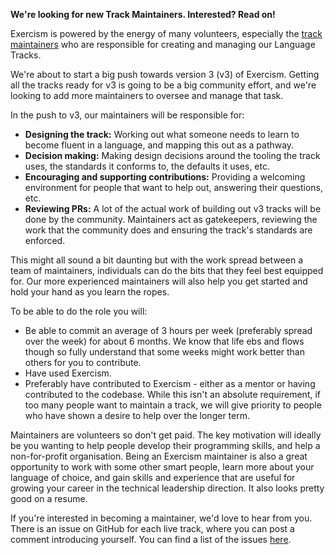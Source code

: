 **We're looking for new Track Maintainers. Interested? Read on!**

Exercism is powered by the energy of many volunteers, especially the [track maintainers](https://exercism.io/team/maintainers) who are responsible for creating and managing our Language Tracks.

We're about to start a big push towards version 3 (v3) of Exercism. Getting all the tracks ready for v3 is going to be a big community effort, and we're looking to add more maintainers to oversee and manage that task.

In the push to v3, our maintainers will be responsible for:
- **Designing the track:** Working out what someone needs to learn to become fluent in a language, and mapping this out as a pathway.
- **Decision making:** Making design decisions around the tooling the track uses, the standards it conforms to, the defaults it uses, etc.
- **Encouraging and supporting contributions:** Providing a welcoming environment for people that want to help out, answering their questions, etc.
- **Reviewing PRs:** A lot of the actual work of building out v3 tracks will be done by the community. Maintainers act as gatekeepers, reviewing the work that the community does and ensuring the track's standards are enforced.

This might all sound a bit daunting but with the work spread between a team of maintainers, individuals can do the bits that they feel best equipped for. Our more experienced maintainers will also help you get started and hold your hand as you learn the ropes. 

To be able to do the role you will:
- Be able to commit an average of 3 hours per week (preferably spread over the week) for about 6 months. We know that life ebs and flows though so fully understand that some weeks might work better than others for you to contribute. 
- Have used Exercism.
- Preferably have contributed to Exercism - either as a mentor or having contributed to the codebase. While this isn't an absolute requirement, if too many people want to maintain a track, we will give priority to people who have shown a desire to help over the longer term.

Maintainers are volunteers so don't get paid. The key motivation will ideally be you wanting to help people develop their programming skills, and help a non-for-profit organisation. Being an Exercism maintainer is also a great opportunity to work with some other smart people, learn more about your language of choice, and gain skills and experience that are useful for growing your career in the technical leadership direction. It also looks pretty good on a resume.

If you're interested in becoming a maintainer, we'd love to hear from you. There is an issue on GitHub for each live track, where you can post a comment introducing yourself. You can find a list of the issues [here](....).
